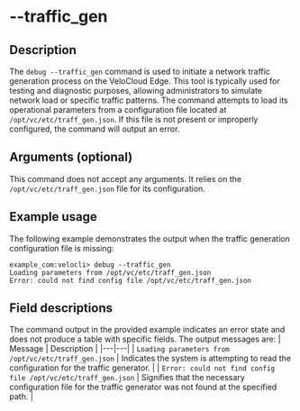 #	--traffic_gen

##	Description
The `debug --traffic_gen` command is used to initiate a network traffic generation process on the VeloCloud Edge. This tool is typically used for testing and diagnostic purposes, allowing administrators to simulate network load or specific traffic patterns. The command attempts to load its operational parameters from a configuration file located at `/opt/vc/etc/traff_gen.json`. If this file is not present or improperly configured, the command will output an error.

##  Arguments (optional)
This command does not accept any arguments. It relies on the `/opt/vc/etc/traff_gen.json` file for its configuration.

##  Example usage
The following example demonstrates the output when the traffic generation configuration file is missing:
```
example_com:velocli> debug --traffic_gen
Loading parameters from /opt/vc/etc/traff_gen.json
Error: could not find config file /opt/vc/etc/traff_gen.json
```

##  Field descriptions
The command output in the provided example indicates an error state and does not produce a table with specific fields. The output messages are:
| Message | Description |
|---|---|
| `Loading parameters from /opt/vc/etc/traff_gen.json` |  Indicates the system is attempting to read the configuration for the traffic generator. |
| `Error: could not find config file /opt/vc/etc/traff_gen.json` | Signifies that the necessary configuration file for the traffic generator was not found at the specified path. |